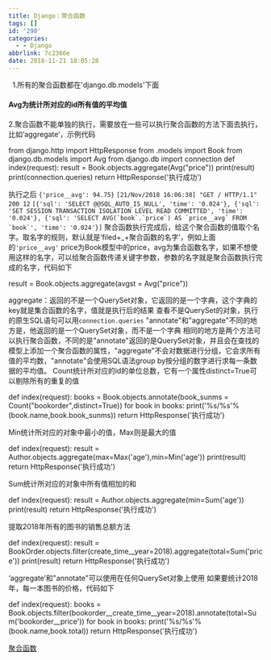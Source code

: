 ```yaml
---
title: Django：聚合函数
tags: []
id: '290'
categories:
  - - Django
abbrlink: 7c2366e
date: 2018-11-21 18:05:28
---
```


  1.所有的聚合函数都在'django.db.models'下面

#### Avg为统计所对应的id所有值的平均值

2.聚合函数不能单独的执行，需要放在一些可以执行聚合函数的方法下面去执行，比如‘aggregate’，示例代码

from django.http import HttpResponse
from .models import Book
from django.db.models import Avg
from django.db import connection
def index(request):
    result = Book.objects.aggregate(Avg("price"))
    print(result)
    print(connection.queries)
    return HttpResponse('执行成功')

执行之后 `{'price__avg': 94.75}` `[21/Nov/2018 16:06:38] "GET / HTTP/1.1" 200 12` ``[{'sql': 'SELECT @@SQL_AUTO_IS_NULL', 'time': '0.024'}, {'sql': 'SET SESSION TRANSACTION ISOLATION LEVEL READ COMMITTED', 'time': '0.024'}, {'sql': 'SELECT AVG(`book`.`price`) AS `price__avg` FROM `book`', 'time': '0.024'}]`` 聚合函数执行完成后，给这个聚合函数的值取个名字。取名字的规则，默认就是‘filed+\_+聚合函数的名字’，例如上面的`'price__avg'` price为Book模型中的price，avg为集合函数名字，如果不想使用这样的名字，可以给聚合函数传递关键字参数，参数的名字就是聚合函数执行完成的名字，代码如下

result = Book.objects.aggregate(avgst = Avg("price"))

aggregate：返回的不是一个QuerySet对象，它返回的是一个字典，这个字典的key就是集合函数的名字，值就是执行后的结果 查看不是QuerySet的对象，执行的原生SQL语句可以用`connection.queries` "annotate"和"aggregate"不同的地方是，他返回的是一个QuerySet对象，而不是一个字典 相同的地方是两个方法可以执行聚合函数，不同的是"annotate"返回的是QuerySet对象，并且会在查找的模型上添加一个聚合函数的属性，"aggregate"不会对数据进行分组，它会求所有值的平均数，"annotate"会使用SQL语法group by按分组的数字进行求每一条数据的平均值。 Count统计所对应的id的单位总数，它有一个属性distinct=True可以剔除所有的重复的值

def index(request):
    books = Book.objects.annotate(book\_sunms = Count("bookorder",distinct=True))
    for book in books:
        print('%s/%s'% (book.name,book.book\_sunms))
    return HttpResponse('执行成功')

Min统计所对应的对象中最小的值，Max则是最大的值

def index(request):
    result = Author.objects.aggregate(max=Max('age'),min=Min('age'))
    print(result)
    return HttpResponse('执行成功')

Sum统计所对应的对象中所有值相加的和

def index(request):
    result = Author.objects.aggregate(min=Sum('age'))
    print(result)
    return HttpResponse('执行成功')

提取2018年所有的图书的销售总额方法

def index(request):
    result = BookOrder.objects.filter(create\_time\_\_year=2018).aggregate(total=Sum('price'))
    print(result)
    return HttpResponse('执行成功')

‘aggregate’和"annotate"可以使用在任何QuerySet对象上使用 如果要统计2018年，每一本图书的价格，代码如下

def index(request):
    books = Book.objects.filter(bookorder\_\_create\_time\_\_year=2018).annotate(total=Sum('bookorder\_\_price'))
    for book in books:
        print('%s/%s'% (book.name,book.total))
    return HttpResponse('执行成功')

[聚合函数](https://post.332b.com/wp-content/uploads/2018/11/聚合函数.zip)